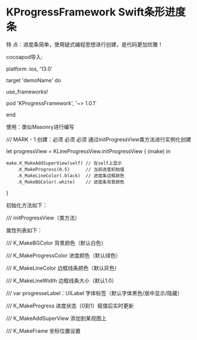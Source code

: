 
# KProgressFramework Swift条形进度条

特 点：进度条简单，使用链式编程思想进行创建，是代码更加优雅！
  
cocoapod导入:

platform :ios, '13.0'

target 'demoName' do

  use_frameworks!
  
  pod 'KProgressFramework', '~> 1.0.1'
  
end

使用：类似Masonry进行编写

/// MARK - 1.创建：必须 必须 必须 通过initProgressView类方法进行实例化创建

let progressView = KLineProgressView.initProgressView { (make) in 
    
    make.K_MakeAddSuperView(self) // 在self上显示
        .K_MakeProgress(0.5)      // 当前进度初始值
        .K_MakeLineColor(.black)  // 进度条边框颜色
        .K_MakeBGColor(.white)    // 进度条背景颜色
}

初始化方法如下：

/// initProgressView（类方法）

属性列表如下：

/// K_MakeBGColor                 背景颜色（默认白色）

/// K_MakeProgressColor           进度颜色（默认绿色）

/// K_MakeLineColor               边框线条颜色（默认灰色）

/// K_MakeLineWidth               边框线条大小（默认1.0）

/// var progresseLabel：UILabel   字体标签（默认字体黑色/居中显示/隐藏）

/// K_MakeProgress                进度状态（0到1）赋值后实时更新

/// K_MakeAddSuperView            添加到某视图上

/// K_MakeFrame                   坐标位置设置
     

